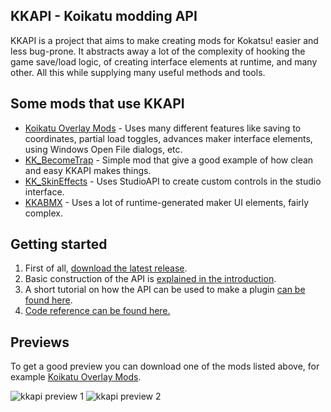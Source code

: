 ## KKAPI - Koikatu modding API
KKAPI is a project that aims to make creating mods for Kokatsu! easier and less bug-prone. It abstracts away a lot of the complexity of hooking the game save/load logic, of creating interface elements at runtime, and many other. All this while supplying many useful methods and tools.

## Some mods that use KKAPI
* [Koikatu Overlay Mods](https://github.com/ManlyMarco/Koikatu-Overlay-Mods) - Uses many different features like saving to coordinates, partial load toggles, advances maker interface elements, using Windows Open File dialogs, etc.
* [KK_BecomeTrap](https://github.com/ManlyMarco/KK_BecomeTrap) - Simple mod that give a good example of how clean and easy KKAPI makes things.
* [KK_SkinEffects](https://github.com/ManlyMarco/KK_SkinEffects) - Uses StudioAPI to create custom controls in the studio interface.
* [KKABMX](https://github.com/ManlyMarco/KKABMX) - Uses a lot of runtime-generated maker UI elements, fairly complex.

## Getting started
1. First of all, [download the latest release](https://github.com/ManlyMarco/KKAPI/releases).
1. Basic construction of the API is [explained in the introduction](https://github.com/ManlyMarco/KKAPI/wiki/Introduction).
1. A short tutorial on how the API can be used to make a plugin [can be found here](https://github.com/ManlyMarco/KKAPI/wiki/Typical-usage-example-and-explanation).
1. [Code reference can be found here.](https://github.com/ManlyMarco/KKAPI/blob/master/doc/Home.md)

## Previews
To get a good preview you can download one of the mods listed above, for example [Koikatu Overlay Mods](https://github.com/ManlyMarco/Koikatu-Overlay-Mods).

![kkapi preview 1](https://user-images.githubusercontent.com/39247311/52817863-74461d80-30a5-11e9-81fd-d68a530d066a.png)
![kkapi preview 2](https://user-images.githubusercontent.com/39247311/52817865-74461d80-30a5-11e9-9b4f-e42ef0dcc7ea.png)
